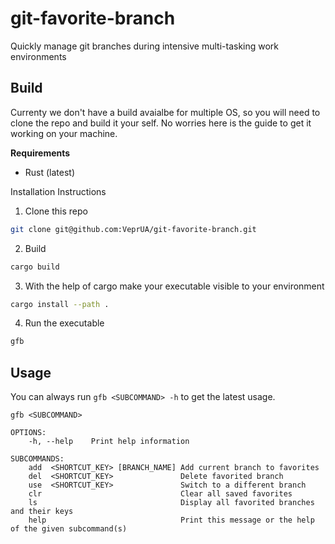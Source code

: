 # git-favorite-branch

Quickly manage git branches during intensive multi-tasking work environments

## Build

Currenty we don't have a build avaialbe for multiple OS, so you will need to clone the repo and build it your self. No worries here is the guide to get it working on your machine.

**Requirements**

- Rust (latest)

Installation Instructions

1. Clone this repo

```bash
git clone git@github.com:VeprUA/git-favorite-branch.git
```

2. Build
```bash
cargo build
```

3. With the help of cargo make your executable visible to your environment

```bash
cargo install --path .
```

4. Run the executable

```bash
gfb
```

## Usage

You can always run `gfb <SUBCOMMAND> -h` to get the latest usage.

```
gfb <SUBCOMMAND>

OPTIONS:
    -h, --help    Print help information

SUBCOMMANDS:
    add  <SHORTCUT_KEY> [BRANCH_NAME] Add current branch to favorites
    del  <SHORTCUT_KEY>               Delete favorited branch
    use  <SHORTCUT_KEY>               Switch to a different branch
    clr                               Clear all saved favorites
    ls                                Display all favorited branches and their keys
    help                              Print this message or the help of the given subcommand(s)
```
